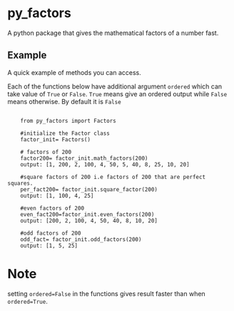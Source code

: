 # py_factors
A python package that gives the mathematical factors of a number fast.

## Example
A quick example of methods you can access. 

Each of the functions below have additional argument `ordered` which can take value of `True` or `False`. `True` means give an ordered output while `False` means otherwise. By default it is `False`

``` 
   
    from py_factors import Factors

    #initialize the Factor class
    factor_init= Factors()

    # factors of 200
    factor200= factor_init.math_factors(200)
    output: [1, 200, 2, 100, 4, 50, 5, 40, 8, 25, 10, 20]
   
    #square factors of 200 i.e factors of 200 that are perfect squares.
    per_fact200= factor_init.square_factor(200)
    output: [1, 100, 4, 25]

    #even factors of 200
    even_fact200=factor_init.even_factors(200)
    output: [200, 2, 100, 4, 50, 40, 8, 10, 20]

    #odd factors of 200
    odd_fact= factor_init.odd_factors(200)
    output: [1, 5, 25]

```

# Note
 setting `ordered=False` in the functions gives result faster than when `ordered=True`.


